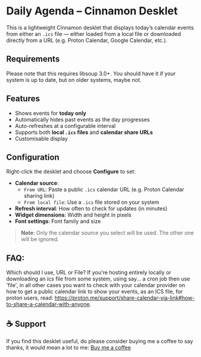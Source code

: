 # Daily Agenda – Cinnamon Desklet

This is a lightweight Cinnamon desklet that displays today’s calendar events from either an `.ics` file — either loaded from a local file or downloaded directly from a URL (e.g. Proton Calendar, Google Calendar, etc.).

## Requirements

Please note that this requires libsoup 3.0+. You should have it if your system is up to date, but on older systems, maybe not.

## Features

- Shows events for **today only**
- Automatically hides past events as the day progresses
- Auto-refreshes at a configurable interval
- Supports both **local `.ics` files** and **calendar share URLs**
- Customisable display

## Configuration

Right-click the desklet and choose **Configure** to set:

- **Calendar source**:
  - `From URL`: Paste a public `.ics` calendar URL (e.g. Proton Calendar sharing link)
  - `From local file`: Use a `.ics` file stored on your system
- **Refresh interval**: How often to check for updates (in minutes)
- **Widget dimensions**: Width and height in pixels
- **Font settings**: Font family and size

> **Note**: Only the calendar source you select will be used. The other one will be ignored.

## FAQ:
Which should I use, URL or File?
If you're hosting entirely locally or downloading an ics file from some system, using say... a cron job then use 'file', in all other cases you want to check with your calendar provider on how to get a public calendar link to show your events, as an ICS file, for proton users, read: https://proton.me/support/share-calendar-via-link#how-to-share-a-calendar-with-anyone.

## ☕ Support
If you find this desklet useful, do please consider buying me a coffee to say thanks, it would mean a lot to me:
[Buy me a coffee](buymeacoffee.com/alexmakessoftware)

